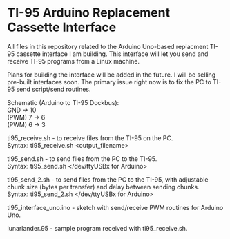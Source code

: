 # TI-95 Arduino Replacement Cassette Interface

All files in this repository related to the Arduino Uno-based replacment TI-95 cassette interface I am building. This interface will let you send and receive TI-95 programs from a Linux machine.

Plans for building the interface will be added in the future. I will be selling pre-built interfaces soon. The primary issue right now is to fix the PC to TI-95 send script/send routines.

Schematic (Arduino to TI-95 Dockbus):  
GND     -> 10  
(PWM) 7 -> 6  
(PWM) 6 -> 3  

ti95_receive.sh - to receive files from the TI-95 on the PC.  
Syntax: ti95_receive.sh <output_filename> 

ti95_send.sh - to send files from the PC to the TI-95.  
Syntax: ti95_send.sh <file to send> </dev/ttyUSBx for Arduino> 

ti95_send_2.sh - to send files from the PC to the TI-95, with adjustable chunk size (bytes per transfer) and delay between sending chunks.  
Syntax: ti95_send_2.sh <file to send> </dev/ttyUSBx for Arduino> <chunk size> <delay>   
  
ti95_interface_uno.ino - sketch with send/receive PWM routines for Arduino Uno. 
  
lunarlander.95 - sample program received with ti95_receive.sh.  
